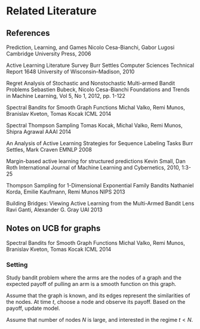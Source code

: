 # Related Literature

## References

Prediction, Learning, and Games
Nicolo Cesa-Bianchi, Gabor Lugosi
Cambridge University Press, 2006

Active Learning Literature Survey
Burr Settles
Computer Sciences Technical Report 1648
University of Wisconsin–Madison, 2010

Regret Analysis of Stochastic and Nonstochastic Multi-armed Bandit Problems
Sebastien Bubeck, Nicolo Cesa-Bianchi
Foundations and Trends in Machine Learning, Vol 5, No 1, 2012, pp. 1-122

Spectral Bandits for Smooth Graph Functions
Michal Valko, Remi Munos, Branislav Kveton, Tomas Kocak
ICML 2014

Spectral Thompson Sampling
Tomas Kocak, Michal Valko, Remi Munos, Shipra Agrawal
AAAI 2014

An Analysis of Active Learning Strategies for Sequence Labeling Tasks
Burr Settles, Mark Craven
EMNLP 2008

Margin-based active learning for structured predictions
Kevin Small, Dan Roth
International Journal of Machine Learning and Cybernetics, 2010, 1:3-25

Thompson Sampling for 1-Dimensional Exponential Family Bandits
Nathaniel Korda, Emilie Kaufmann, Remi Munos
NIPS 2013

Building Bridges: Viewing Active Learning from the Multi-Armed Bandit Lens
Ravi Ganti, Alexander G. Gray
UAI 2013


## Notes on UCB for graphs

Spectral Bandits for Smooth Graph Functions
Michal Valko, Remi Munos, Branislav Kveton, Tomas Kocak
ICML 2014

### Setting

Study bandit problem where the arms are the nodes of a graph and the expected payoff of pulling an arm is a smooth function on this graph.

Assume that the graph is known, and its edges represent the similarities of the nodes. At time $t$, choose a node and observe its payoff. Based on the payoff, update model.

Assume that number of nodes $N$ is large, and interested in the regime $t < N$.

